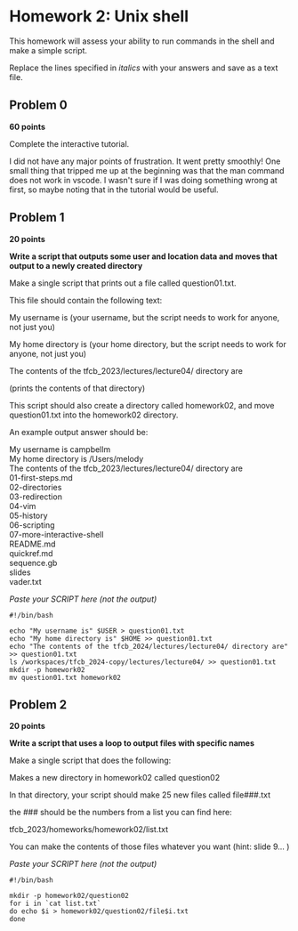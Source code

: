 # Homework 2: Unix shell

This homework will assess your ability to run commands in the shell and make a simple script.

Replace the lines specified in _italics_ with your answers and save as a text file.


## Problem 0

**60 points**

Complete the interactive tutorial.

I did not have any major points of frustration. It went pretty smoothly! One small thing that tripped me up at the beginning was that the man command does not work in vscode. I wasn't sure if I was doing something wrong at first, so maybe noting that in the tutorial would be useful.

## Problem 1

**20 points**

**Write a script that outputs some user and location data and moves that output to a newly created directory**

Make a single script that prints out a file called question01.txt.

This file should contain the following text:

  My username is (your username, but the script needs to work for anyone, not just you)

  My home directory is (your home directory, but the script needs to work for anyone, not just you)

  The contents of the tfcb_2023/lectures/lecture04/ directory are

  (prints the contents of that directory)

This script should also create a directory called homework02, and move question01.txt into the homework02 directory.

An example output answer should be:

My username is campbellm <br>
My home directory is /Users/melody <br>
The contents of the tfcb_2023/lectures/lecture04/ directory are<br>
01-first-steps.md<br>
02-directories<br>
03-redirection<br>
04-vim<br>
05-history<br>
06-scripting<br>
07-more-interactive-shell<br>
README.md<br>
quickref.md<br>
sequence.gb<br>
slides<br>
vader.txt<br>

_Paste your SCRIPT here (not the output)_

```
#!/bin/bash

echo "My username is" $USER > question01.txt
echo "My home directory is" $HOME >> question01.txt
echo "The contents of the tfcb_2024/lectures/lecture04/ directory are" >> question01.txt
ls /workspaces/tfcb_2024-copy/lectures/lecture04/ >> question01.txt
mkdir -p homework02
mv question01.txt homework02
```

## Problem 2

**20 points**

**Write a script that uses a loop to output files with specific names**


Make a single script that does the following:

Makes a new directory in homework02 called question02

In that directory, your script should make 25 new files called
file###.txt

the ### should be the numbers from a list you can find here:

tfcb_2023/homeworks/homework02/list.txt

You can make the contents of those files whatever you want (hint: slide 9... )

_Paste your SCRIPT here (not the output)_

```
#!/bin/bash

mkdir -p homework02/question02
for i in `cat list.txt`
do echo $i > homework02/question02/file$i.txt
done
```